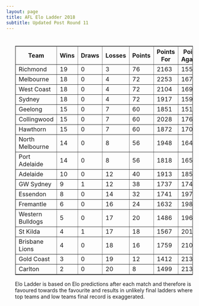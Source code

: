 ```yaml
---
layout: page
title: AFL Elo Ladder 2018
subtitle: Updated Post Round 11
---
```

<ul class="ladder">
<div class="blurb">
  <h1></h1>
  <p>
      <table border="1" class="dataframe">   <thead>     <tr style="text-align: center;">       <th>Team</th>       <th>Wins</th>       <th>Draws</th>       <th>Losses</th>       <th>Points</th>       <th>Points For</th>       <th>Points Against</th>       <th>Percentage</th>     </tr>   </thead>   <tbody>     <tr>       <td>Richmond</td>       <td>19</td>       <td>0</td>       <td>3</td>       <td>76</td>       <td>2163</td>       <td>1550</td>       <td>139.548</td>     </tr>     <tr>       <td>Melbourne</td>       <td>18</td>       <td>0</td>       <td>4</td>       <td>72</td>       <td>2253</td>       <td>1673</td>       <td>134.668</td>     </tr>     <tr>       <td>West Coast</td>       <td>18</td>       <td>0</td>       <td>4</td>       <td>72</td>       <td>2104</td>       <td>1691</td>       <td>124.423</td>     </tr>     <tr>       <td>Sydney</td>       <td>18</td>       <td>0</td>       <td>4</td>       <td>72</td>       <td>1917</td>       <td>1591</td>       <td>120.49</td>     </tr>     <tr>       <td>Geelong</td>       <td>15</td>       <td>0</td>       <td>7</td>       <td>60</td>       <td>1851</td>       <td>1518</td>       <td>121.937</td>     </tr>     <tr>       <td>Collingwood</td>       <td>15</td>       <td>0</td>       <td>7</td>       <td>60</td>       <td>2028</td>       <td>1763</td>       <td>115.031</td>     </tr>     <tr>       <td>Hawthorn</td>       <td>15</td>       <td>0</td>       <td>7</td>       <td>60</td>       <td>1872</td>       <td>1703</td>       <td>109.924</td>     </tr>     <tr>       <td>North Melbourne</td>       <td>14</td>       <td>0</td>       <td>8</td>       <td>56</td>       <td>1948</td>       <td>1649</td>       <td>118.132</td>     </tr>     <tr>       <td>Port Adelaide</td>       <td>14</td>       <td>0</td>       <td>8</td>       <td>56</td>       <td>1818</td>       <td>1652</td>       <td>110.048</td>     </tr>     <tr>       <td>Adelaide</td>       <td>10</td>       <td>0</td>       <td>12</td>       <td>40</td>       <td>1913</td>       <td>1850</td>       <td>103.405</td>     </tr>     <tr>       <td>GW Sydney</td>       <td>9</td>       <td>1</td>       <td>12</td>       <td>38</td>       <td>1737</td>       <td>1743</td>       <td>99.6558</td>     </tr>     <tr>       <td>Essendon</td>       <td>8</td>       <td>0</td>       <td>14</td>       <td>32</td>       <td>1741</td>       <td>1976</td>       <td>88.1073</td>     </tr>     <tr>       <td>Fremantle</td>       <td>6</td>       <td>0</td>       <td>16</td>       <td>24</td>       <td>1632</td>       <td>1986</td>       <td>82.1752</td>     </tr>     <tr>       <td>Western Bulldogs</td>       <td>5</td>       <td>0</td>       <td>17</td>       <td>20</td>       <td>1486</td>       <td>1965</td>       <td>75.6234</td>     </tr>     <tr>       <td>St Kilda</td>       <td>4</td>       <td>1</td>       <td>17</td>       <td>18</td>       <td>1567</td>       <td>2015</td>       <td>77.7667</td>     </tr>     <tr>       <td>Brisbane Lions</td>       <td>4</td>       <td>0</td>       <td>18</td>       <td>16</td>       <td>1759</td>       <td>2107</td>       <td>83.4836</td>     </tr>     <tr>       <td>Gold Coast</td>       <td>3</td>       <td>0</td>       <td>19</td>       <td>12</td>       <td>1412</td>       <td>2136</td>       <td>66.1049</td>     </tr>     <tr>       <td>Carlton</td>       <td>2</td>       <td>0</td>       <td>20</td>       <td>8</td>       <td>1499</td>       <td>2132</td>       <td>70.3096</td>     </tr>   </tbody> </table>
</p>
<p> Elo Ladder is based on Elo predictions after each match and therefore is favoured towards the favourite and results in unlikely final ladders where top teams and low teams final record is exaggerated.
</p>
</div><!-- /.blurb -->	
</ul>

